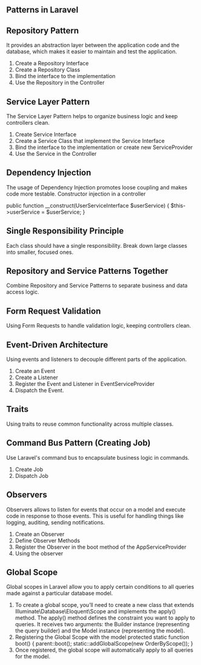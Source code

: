 ## Patterns in Laravel

## Repository Pattern

It provides an abstraction layer between the application code and the database, which makes it easier to maintain and test the application.

1.  Create a Repository Interface
2.  Create a Repository Class 
3.  Bind the interface to the implementation
4.  Use the Repository in the Controller

## Service Layer Pattern

The Service Layer Pattern helps to organize business logic and keep controllers clean.

1.  Create Service Interface
2.  Create a Service Class that implement the Service Interface
3.  Bind the interface to the implementation or create new ServiceProvider
4.  Use the Service in the Controller

## Dependency Injection

The usage of Dependency Injection promotes loose coupling and makes code more testable.
Constructor injection in a controller 

public function __construct(UserServiceInterface $userService)
{
$this->userService = $userService;
}

## Single Responsibility Principle

Each class should have a single responsibility. Break down large classes into smaller, focused ones.


## Repository and Service Patterns Together

Combine Repository and Service Patterns to separate business and data access logic.

## Form Request Validation

Using Form Requests to handle validation logic, keeping controllers clean.

## Event-Driven Architecture

Using events and listeners to decouple different parts of the application.

1. Create an Event
2. Create a Listener
3. Register the Event and Listener in EventServiceProvider
4. Dispatch the Event.

## Traits

Using traits to reuse common functionality across multiple classes.

## Command Bus Pattern (Creating Job)

Use Laravel's command bus to encapsulate business logic in commands.

1. Create Job
2. Dispatch Job

## Observers

Observers allows to listen for events that occur on a model and execute code in response to those events. This is useful  for handling things like logging, auditing, sending notifications.

1. Create an Observer
2. Define Observer Methods
3. Register the Observer in the boot method of the AppServiceProvider
4. Using the observer

## Global Scope

Global scopes in Laravel allow you to apply certain conditions to all queries made against a particular database model.

1. To create a global scope, you’ll need to create a new class that extends Illuminate\Database\Eloquent\Scope and implements the apply() method.
The apply() method defines the constraint you want to apply to queries. It receives two arguments: the Builder instance (representing the query builder) and the Model instance (representing the model).
2. Registering the Global Scope with the model
 protected static function boot() {
   parent::boot();
   static::addGlobalScope(new OrderByScope());
 }
3. Once registered, the global scope will automatically apply to all queries for the model. 





